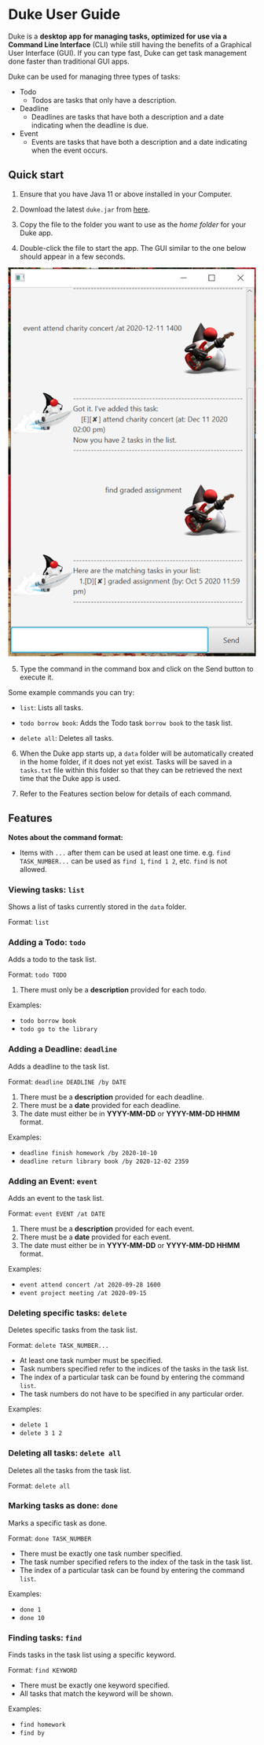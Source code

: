 # Duke User Guide

Duke is a **desktop app for managing tasks, optimized for use via a Command Line Interface** (CLI)
while still having the benefits of a Graphical User Interface (GUI). If you can type fast, Duke
can get task management done faster than traditional GUI apps.

Duke can be used for managing three types of tasks:
- Todo
  - Todos are tasks that only have a description.
- Deadline
  - Deadlines are tasks that have both a description and a date indicating when the deadline is due.
- Event
  - Events are tasks that have both a description and a date indicating when the event occurs.

## Quick start
1. Ensure that you have Java 11 or above installed in your Computer.

2. Download the latest `duke.jar` from [here](https://github.com/CalistaIo/ip/releases/tag/v0.2).

3. Copy the file to the folder you want to use as the *home folder* for your Duke app.

4. Double-click the file to start the app. The GUI similar to the one below should appear in a few seconds.

![Ui](Ui.png)

5. Type the command in the command box and click on the Send button to execute it.

Some example commands you can try:

  - `list`: Lists all tasks.
  
  - `todo borrow book`: Adds the Todo task `borrow book` to the task list.
  
  - `delete all`: Deletes all tasks.
  
6. When the Duke app starts up, a `data` folder will be automatically created in the home folder,
if it does not yet exist. Tasks will be saved in a `tasks.txt` file within this folder so that they
can be retrieved the next time that the Duke app is used.
  
7. Refer to the Features section below for details of each command.

## Features

**Notes about the command format:**

- Items with `...` after them can be used at least one time.
e.g. `find TASK_NUMBER...` can be used as `find 1`, `find 1 2`, etc. `find` is not allowed.

### Viewing tasks: `list`

Shows a list of tasks currently stored in the `data` folder.

Format: `list`

### Adding a Todo: `todo`

Adds a todo to the task list.

Format: `todo TODO`

1. There must only be a **description** provided for each todo.

Examples:

* `todo borrow book`
* `todo go to the library`

### Adding a Deadline: `deadline`

Adds a deadline to the task list.

Format: `deadline DEADLINE /by DATE`

1. There must be a **description** provided for each deadline.
2. There must be a **date** provided for each deadline.
3. The date must either be in **YYYY-MM-DD** or **YYYY-MM-DD HHMM** format.

Examples:

* `deadline finish homework /by 2020-10-10`
* `deadline return library book /by 2020-12-02 2359`

### Adding an Event: `event`

Adds an event to the task list.

Format: `event EVENT /at DATE`

1. There must be a **description** provided for each event.
2. There must be a **date** provided for each event.
3. The date must either be in **YYYY-MM-DD** or **YYYY-MM-DD HHMM** format.

Examples:

* `event attend concert /at 2020-09-28 1600`
* `event project meeting /at 2020-09-15`

### Deleting specific tasks: `delete`

Deletes specific tasks from the task list.

Format: `delete TASK_NUMBER...`

* At least one task number must be specified.
* Task numbers specified refer to the indices of the tasks in the task list.
* The index of a particular task can be found by entering the command `list`.
* The task numbers do not have to be specified in any particular order.

Examples:

* `delete 1`
* `delete 3 1 2`

### Deleting all tasks: `delete all`

Deletes all the tasks from the task list.

Format: `delete all`

### Marking tasks as done: `done`

Marks a specific task as done.

Format: `done TASK_NUMBER`

* There must be exactly one task number specified.
* The task number specified refers to the index of the task in the task list.
* The index of a particular task can be found by entering the command `list`.

Examples:

* `done 1`
* `done 10`

### Finding tasks: `find`

Finds tasks in the task list using a specific keyword.

Format: `find KEYWORD`

* There must be exactly one keyword specified.
* All tasks that match the keyword will be shown.

Examples:

* `find homework`
* `find by`









